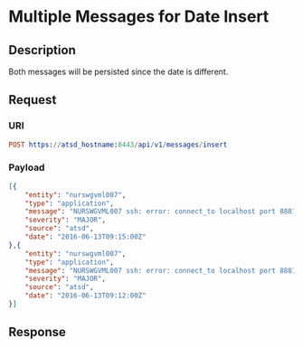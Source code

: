 # Multiple Messages for Date Insert

## Description

Both messages will be persisted since the date is different.

## Request

### URI
```elm
POST https://atsd_hostname:8443/api/v1/messages/insert
```
### Payload
```json
[{
    "entity": "nurswgvml007",
    "type": "application",
    "message": "NURSWGVML007 ssh: error: connect_to localhost port 8881: failed.",
    "severity": "MAJOR",
    "source": "atsd",
    "date": "2016-06-13T09:15:00Z"
},{
    "entity": "nurswgvml007",
    "type": "application",
    "message": "NURSWGVML007 ssh: error: connect_to localhost port 8881: failed.",
    "severity": "MAJOR",
    "source": "atsd",
    "date": "2016-06-13T09:12:00Z"
}]
```

## Response
```
```
